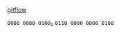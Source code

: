 [gitflow](https://tech.mfort.co.kr/blog/2022-08-05-trunk-based-development/)


`0000 0000 0100`₂
`0110 0000 0000 0100`